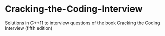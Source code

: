 # Cracking-the-Coding-Interview
Solutions in C++11 to interview questions of the book Cracking the Coding Interview (fifth edition)
